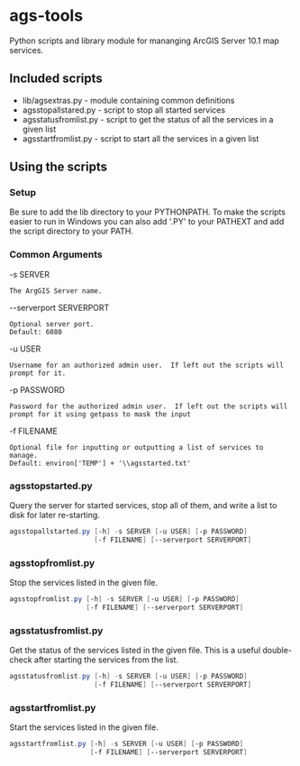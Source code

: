 # ags-tools

Python scripts and library module for mananging ArcGIS Server 10.1 map services.

## Included scripts

* lib/agsextras.py - module containing common definitions
* agsstopallstared.py - script to stop all started services
* agsstatusfromlist.py - script to get the status of all the services in a given list
* agsstartfromlist.py - script to start all the services in a given list

## Using the scripts

### Setup

Be sure to add the lib directory to your PYTHONPATH.  To make the scripts easier to run in Windows you can also add '.PY' to your PATHEXT and add the script directory to your PATH.

### Common Arguments
-s SERVER

    The ArgGIS Server name.

--serverport SERVERPORT

   	Optional server port.
    Default: 6080

-u USER

    Username for an authorized admin user.  If left out the scripts will prompt for it.

-p PASSWORD

    Password for the authorized admin user.  If left out the scripts will prompt for it using getpass to mask the input
  
-f FILENAME

    Optional file for inputting or outputting a list of services to manage.
    Default: environ['TEMP'] + '\\agsstarted.txt'

### agsstopstarted.py
Query the server for started services, stop all of them, and write a list to disk for later re-starting.

```PowerShell
agsstopallstarted.py [-h] -s SERVER [-u USER] [-p PASSWORD]
                     [-f FILENAME] [--serverport SERVERPORT]
```

### agsstopfromlist.py
Stop the services listed in the given file.

```PowerShell
agsstopfromlist.py [-h] -s SERVER [-u USER] [-p PASSWORD]
                   [-f FILENAME] [--serverport SERVERPORT]
```

### agsstatusfromlist.py
Get the status of the services listed in the given file.  This is a useful double-check after starting the services from the list.

```PowerShell
agsstatusfromlist.py [-h] -s SERVER [-u USER] [-p PASSWORD]
                     [-f FILENAME] [--serverport SERVERPORT]
```

### agsstartfromlist.py
Start the services listed in the given file.

```PowerShell
agsstartfromlist.py [-h] -s SERVER [-u USER] [-p PASSWORD]
                    [-f FILENAME] [--serverport SERVERPORT]
```
